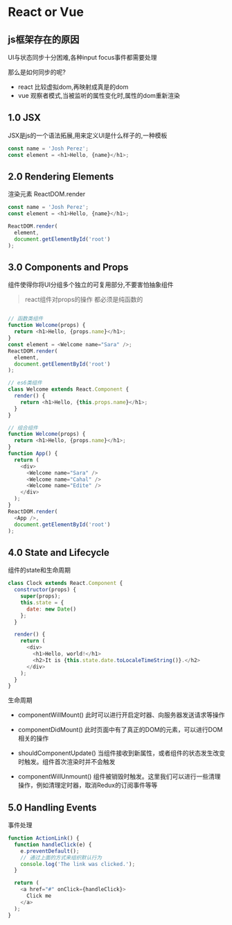 
# React or Vue

## js框架存在的原因
UI与状态同步十分困难,各种input focus事件都需要处理

那么是如何同步的呢?

- react 比较虚拟dom,再映射成真是的dom
- vue 观察者模式,当被监听的属性变化时,属性的dom重新渲染

## 1.0 JSX
JSX是js的一个语法拓展,用来定义UI是什么样子的,一种模板
```js
const name = 'Josh Perez';
const element = <h1>Hello, {name}</h1>;
```


## 2.0 Rendering Elements
渲染元素 ReactDOM.render
```js
const name = 'Josh Perez';
const element = <h1>Hello, {name}</h1>;

ReactDOM.render(
  element,
  document.getElementById('root')
);
```


## 3.0 Components and Props
组件使得你将UI分组多个独立的可复用部分,不要害怕抽象组件
> react组件对props的操作 都必须是纯函数的
```js

// 函数类组件
function Welcome(props) {
  return <h1>Hello, {props.name}</h1>;
}
const element = <Welcome name="Sara" />;
ReactDOM.render(
  element,
  document.getElementById('root')
);

// es6类组件
class Welcome extends React.Component {
  render() {
    return <h1>Hello, {this.props.name}</h1>;
  }
}

// 组合组件
function Welcome(props) {
  return <h1>Hello, {props.name}</h1>;
}
function App() {
  return (
    <div>
      <Welcome name="Sara" />
      <Welcome name="Cahal" />
      <Welcome name="Edite" />
    </div>
  );
}
ReactDOM.render(
  <App />,
  document.getElementById('root')
);
```


## 4.0 State and Lifecycle
组件的state和生命周期
```js
class Clock extends React.Component {
  constructor(props) {
    super(props);
    this.state = {
      date: new Date()
    };
  }

  render() {
    return (
      <div>
        <h1>Hello, world!</h1>
        <h2>It is {this.state.date.toLocaleTimeString()}.</h2>
      </div>
    );
  }
}
```

生命周期
- componentWillMount()
  此时可以进行开启定时器、向服务器发送请求等操作

- componentDidMount()
  此时页面中有了真正的DOM的元素，可以进行DOM相关的操作

- shouldComponentUpdate()
  当组件接收到新属性，或者组件的状态发生改变时触发。组件首次渲染时并不会触发

- componentWillUnmount()
  组件被销毁时触发。这里我们可以进行一些清理操作，例如清理定时器，取消Redux的订阅事件等等



## 5.0 Handling Events
事件处理
```js
function ActionLink() {
  function handleClick(e) {
    e.preventDefault();
    // 通过上面的方式来组织默认行为
    console.log('The link was clicked.');
  }

  return (
    <a href="#" onClick={handleClick}>
      Click me
    </a>
  );
}
```
